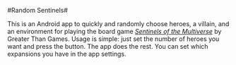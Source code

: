 #Random Sentinels#

This is an Android app to quickly and randomly choose heroes, a villain, and an
environment for playing the board game [_Sentinels of the Multiverse_](http://www.sentinelsofthemultiverse.com) by Greater Than Games.
Usage is simple: just set the number of heroes you want and press the button. The app does the rest.
You can set which expansions you have in the app settings.
